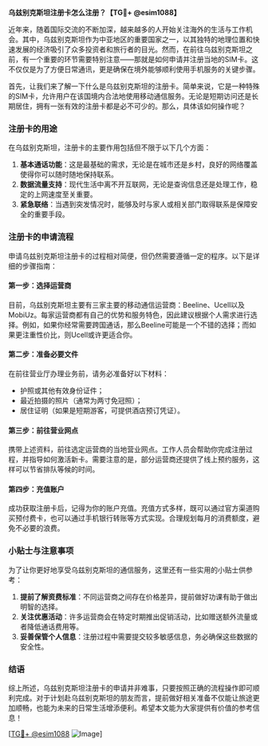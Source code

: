 **乌兹别克斯坦注册卡怎么注册？【TG💪+ @esim1088】**

近年来，随着国际交流的不断加深，越来越多的人开始关注海外的生活与工作机会。其中，乌兹别克斯坦作为中亚地区的重要国家之一，以其独特的地理位置和快速发展的经济吸引了众多投资者和旅行者的目光。然而，在前往乌兹别克斯坦之前，有一个重要的环节需要特别注意——那就是如何申请并注册当地的SIM卡。这不仅仅是为了方便日常通讯，更是确保在境外能够顺利使用手机服务的关键步骤。

首先，让我们来了解一下什么是乌兹别克斯坦的注册卡。简单来说，它是一种特殊的SIM卡，允许用户在该国境内合法地使用移动通信服务。无论是短期访问还是长期居住，拥有一张有效的注册卡都是必不可少的。那么，具体该如何操作呢？

### 注册卡的用途

在乌兹别克斯坦，注册卡的主要作用包括但不限于以下几个方面：

1. **基本通话功能**：这是最基础的需求，无论是在城市还是乡村，良好的网络覆盖使得你可以随时随地保持联系。
2. **数据流量支持**：现代生活中离不开互联网，无论是查询信息还是处理工作，稳定的上网速度至关重要。
3. **紧急联络**：当遇到突发情况时，能够及时与家人或相关部门取得联系是保障安全的重要手段。

### 注册卡的申请流程

申请乌兹别克斯坦注册卡的过程相对简便，但仍然需要遵循一定的程序。以下是详细的步骤指南：

#### 第一步：选择运营商

目前，乌兹别克斯坦主要有三家主要的移动通信运营商：Beeline、Ucell以及MobiUz。每家运营商都有自己的优势和服务特色，因此建议根据个人需求进行选择。例如，如果你经常需要跨国通话，那么Beeline可能是一个不错的选择；而如果更注重性价比，则Ucell或许更适合你。

#### 第二步：准备必要文件

在前往营业厅办理业务前，请务必准备好以下材料：
- 护照或其他有效身份证件；
- 最近拍摄的照片（通常为两寸免冠照）；
- 居住证明（如果是短期游客，可提供酒店预订凭证）。

#### 第三步：前往营业网点

携带上述资料，前往选定运营商的当地营业网点。工作人员会帮助你完成注册过程，并指导如何激活新卡。需要注意的是，部分运营商还提供了线上预约服务，这样可以节省排队等候的时间。

#### 第四步：充值账户

成功获取注册卡后，记得为你的账户充值。充值方式多样，既可以通过官方渠道购买预付费卡，也可以通过手机银行转账等方式实现。合理规划每月的消费额度，避免不必要的浪费。

### 小贴士与注意事项

为了让你更好地享受乌兹别克斯坦的通信服务，这里还有一些实用的小贴士供参考：

1. **提前了解资费标准**：不同运营商之间存在价格差异，提前做好功课有助于做出明智的选择。
2. **关注优惠活动**：许多运营商会在特定时期推出促销活动，比如赠送额外流量或者降低通话费用等。
3. **妥善保管个人信息**：注册过程中需要提交较多敏感信息，务必确保这些数据的安全性。

### 结语

综上所述，乌兹别克斯坦注册卡的申请并非难事，只要按照正确的流程操作即可顺利完成。对于计划赴乌兹别克斯坦的朋友而言，提前做好相关准备不仅能让旅途更加顺畅，也能为未来的日常生活增添便利。希望本文能为大家提供有价值的参考信息！

[[TG💪+ @esim1088](https://t.me/s/esim1088) ![Image](https://i.postimg.cc/4NQfJmqS/Snipaste-2025-05-13-00-14-12.png)]